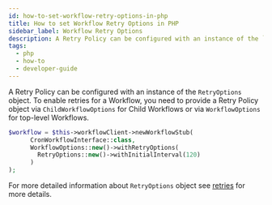 ```yaml
---
id: how-to-set-workflow-retry-options-in-php
title: How to set Workflow Retry Options in PHP
sidebar_label: Workflow Retry Options
description: A Retry Policy can be configured with an instance of the `RetryOptions` object.
tags:
  - php
  - how-to
  - developer-guide
---
```


A Retry Policy can be configured with an instance of the `RetryOptions` object.
To enable retries for a Workflow, you need to provide a Retry Policy object via `ChildWorkflowOptions` for Child Workflows or via `WorkflowOptions` for top-level Workflows.

```php
$workflow = $this->workflowClient->newWorkflowStub(
      CronWorkflowInterface::class,
      WorkflowOptions::new()->withRetryOptions(
        RetryOptions::new()->withInitialInterval(120)
      )
);
```

For more detailed information about `RetryOptions` object see [retries](/php/retries) for more details.
